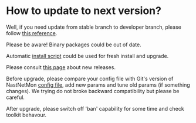 # How to update to next version?

Well, if you need update from stable branch to developer branch, please follow [this reference](https://github.com/FastVPSEestiOu/fastnetmon/blob/master/docs/DEV_VERSION.md). 

Please be aware! Binary packages could be out of date. 

Automatic [install script](https://github.com/pavel-odintsov/fastnetmon/blob/master/docs/INSTALL.md) could be used for fresh install and upgrade.

Please consult [this page](https://github.com/pavel-odintsov/fastnetmon/releases) about new releases.

Before upgrade, please compare your config file with Git's version of NastNetMon [config file](https://github.com/pavel-odintsov/fastnetmon/blob/master/src/fastnetmon.conf), add new params and tune old params (if something changes). We trying do not broke backward compatibility but please be careful.

After upgrade, please switch off 'ban' capability for some time and check toolkit behavour. 
